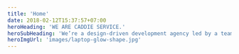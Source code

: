```yaml
---
title: 'Home'
date: 2018-02-12T15:37:57+07:00
heroHeading: 'WE ARE CADDIE SERVICE.'
heroSubHeading: 'We’re a design-driven development agency led by a team of world-class developers, designers and consultants.'
heroImgUrl: 'images/laptop-glow-shape.jpg'
---
```

